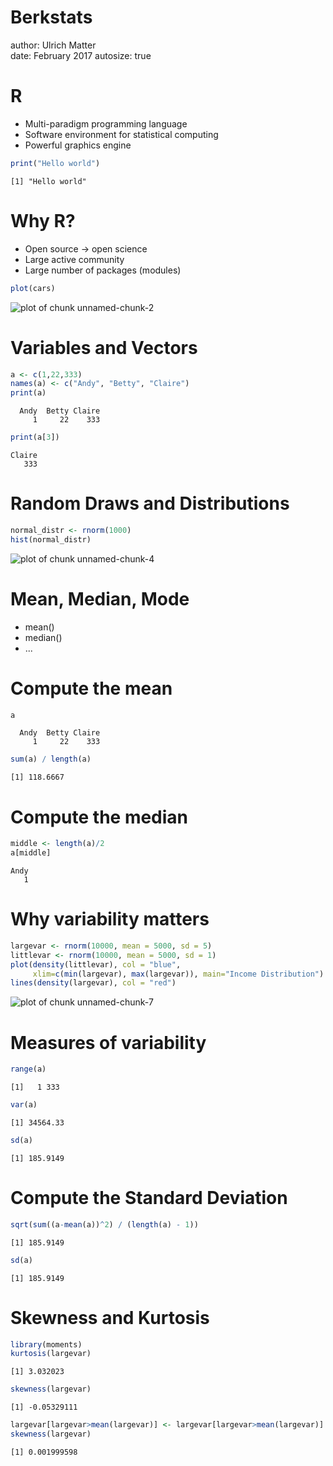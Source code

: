 <style>
body {
    overflow: scroll;
}
</style>



Berkstats
========================================================
author: Ulrich Matter   
date: February 2017
autosize: true

R
========================================================

- Multi-paradigm programming language
- Software environment for statistical computing
- Powerful graphics engine


```r
print("Hello world")
```

```
[1] "Hello world"
```


Why R?
========================================================

- Open source -> open science
- Large active community
- Large number of packages (modules)


```r
plot(cars)
```

![plot of chunk unnamed-chunk-2](Berkstats-figure/unnamed-chunk-2-1.png)



Variables and Vectors
========================================================


```r
a <- c(1,22,333)
names(a) <- c("Andy", "Betty", "Claire")
print(a)
```

```
  Andy  Betty Claire 
     1     22    333 
```

```r
print(a[3])
```

```
Claire 
   333 
```

Random Draws and Distributions
========================================================


```r
normal_distr <- rnorm(1000)
hist(normal_distr)
```

![plot of chunk unnamed-chunk-4](Berkstats-figure/unnamed-chunk-4-1.png)


Mean, Median, Mode
========================================================

- mean()
- median()
- ...


Compute the mean
========================================================


```r
a
```

```
  Andy  Betty Claire 
     1     22    333 
```

```r
sum(a) / length(a)
```

```
[1] 118.6667
```


Compute the median
========================================================


```r
middle <- length(a)/2
a[middle]
```

```
Andy 
   1 
```



Why variability matters
========================================================


```r
largevar <- rnorm(10000, mean = 5000, sd = 5)
littlevar <- rnorm(10000, mean = 5000, sd = 1)
plot(density(littlevar), col = "blue", 
     xlim=c(min(largevar), max(largevar)), main="Income Distribution")
lines(density(largevar), col = "red")
```

![plot of chunk unnamed-chunk-7](Berkstats-figure/unnamed-chunk-7-1.png)



Measures of variability
========================================================


```r
range(a)
```

```
[1]   1 333
```

```r
var(a)
```

```
[1] 34564.33
```

```r
sd(a)
```

```
[1] 185.9149
```



Compute the Standard Deviation
========================================================


```r
sqrt(sum((a-mean(a))^2) / (length(a) - 1))
```

```
[1] 185.9149
```

```r
sd(a)
```

```
[1] 185.9149
```



Skewness and Kurtosis
========================================================


```r
library(moments)
kurtosis(largevar)
```

```
[1] 3.032023
```

```r
skewness(largevar)
```

```
[1] -0.05329111
```

```r
largevar[largevar>mean(largevar)] <- largevar[largevar>mean(largevar)] + 3000
skewness(largevar)
```

```
[1] 0.001999598
```

